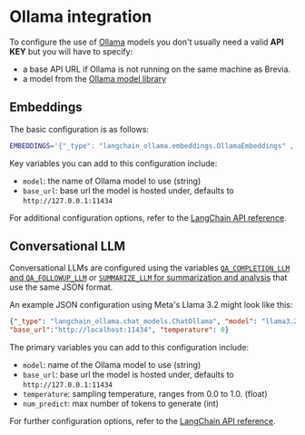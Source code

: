 # Ollama integration

To configure the use of [Ollama](https://ollama.com) models you don't usually need a valid **API KEY** but you will have to specify:

* a base API URL if Ollama is not running on the same machine as Brevia.
* a model from the [Ollama model library](https://ollama.com/library)

## Embeddings

The basic configuration is as follows:

```bash
EMBEDDINGS='{"_type": "langchain_ollama.embeddings.OllamaEmbeddings" , "model": "nomic-embed-text"}'
```

Key variables you can add to this configuration include:

* `model`: the name of Ollama model to use (string)
* `base_url`: base url the model is hosted under, defaults to `http://127.0.0.1:11434`

For additional configuration options, refer to the [LangChain API reference](https://python.langchain.com/api_reference/ollama/embeddings/langchain_ollama.embeddings.OllamaEmbeddings.html#langchain_ollama.embeddings.OllamaEmbeddings).

## Conversational LLM

Conversational LLMs are configured using the variables [`QA_COMPLETION_LLM` and `QA_FOLLOWUP_LLM`](../config.md#qa-and-chat) or [`SUMMARIZE_LLM` for summarization and analysis](../config.md#summarization) that use the same JSON format.

An example JSON configuration using Meta's Llama 3.2 might look like this:

```json
{"_type": "langchain_ollama.chat_models.ChatOllama", "model": "llama3.2",
"base_url":"http://localhost:11434", "temperature": 0}
```

The primary variables you can add to this configuration include:

* `model`: name of the Ollama model to use (string)
* `base_url`: base url the model is hosted under, defaults to `http://127.0.0.1:11434`
* `temperature`: sampling temperature, ranges from 0.0 to 1.0. (float)
* `num_predict`: max number of tokens to generate (int)

For further configuration options, refer to the [LangChain API reference](https://python.langchain.com/api_reference/ollama/chat_models/langchain_ollama.chat_models.ChatOllama.html#langchain_ollama.chat_models.ChatOllama).
